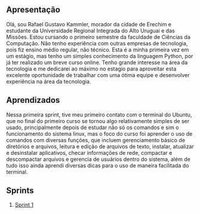 ## Apresentação

​Olá, sou Rafael Gustavo Kammler, morador da cidade de Erechim e estudante da Universidade Regional Integrada do Alto Uruguai e das Missões. Estou cursando o primeiro semestre da faculdade de Ciências da Computação. Não tenho experiência com outras empresas de tecnologia, pois fiz ensino médio regular, não técnico. Esta é a minha primeira vez em um estágio, mas tenho um simples conhecimento da linguagem Python, por já ter realizado um breve curso online. Tenho grande interesse na área da tecnologia e me dedicarei ao máximo no estagio para aproveitar esta excelente oportunidade de trabalhar com uma ótima equipe e desenvolver experiência na área da tecnologia.

## Aprendizados
  
  Nessa primeira sprint, tive meu primeiro contato com o terminal do Ubuntu, que no final do primeiro curso se tornou algo relativamente simples de ser usado, principalmente depois de estudar não só os comandos e sim o funcionamento do sistema linux, mas o foco do curso foi aprender o uso de comandos com diversas funções, que incluem gerenciamento básico de diretórios e arquivos, leitura e edição de arquivos de texto, instalar, atualizar e desinstalar aplicativos, checar informações de rede, compactar e descompactar arquivos e gerencia de usuários dentro do sistema, além de tudo isso ainda aprendi diversas dicas para o uso de maneira facilitada do terminal.


## Sprints 

1. [Sprint 1](Sprint%201/README.md)
